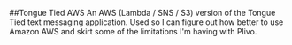 ##Tongue Tied AWS
An AWS (Lambda / SNS / S3) version of the Tongue Tied text messaging application. Used so I can figure out how better to use Amazon AWS and skirt some of the limitations I'm having with Plivo.



